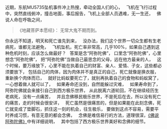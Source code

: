 近期，东航MU5735坠机事件冲上热搜，牵动全国人们的心，
&nbsp;
飞机在飞行过程中，突然直线俯冲，撞击地面，事后报告，飞机上全部人员遇难，无一生还，
&nbsp;
佛说人命在呼吸之间，

> 《地藏菩萨本愿经》：
> 无常大鬼不期而到。

你永远不知道，明天和死亡谁先到来，
&nbsp;
没办法，我们这个世界一切众生都有生老病死，谁都无法避免，
&nbsp;
飞机坠机，死亡率非常高，几乎100%，如果自己遇到这种危机时刻，应该怎么做最好？
&nbsp;
答案是念“阿弥陀佛”，
口里念“阿弥陀佛”，心里想念“阿弥陀佛”，
把“阿弥陀佛”当做自己最思念的父母，远在他方最亲的人，
&nbsp;
这个时候，要万缘放下，心里不能在执着自己的财富、亲人、爱情、子女，这些都必须要放下，
包括自己的肉体，因为肉体并不是真正的自己，死亡就像是换衣服，重新换个肉体而已，
&nbsp;
就好比蚂蚁要死亡了，就别再执着自己的食物和蚂蚁窝了，一心想着做人就可以了，
&nbsp;
如果寿命还没到，自然能躲过灾难，
&nbsp;
如果寿命到了，阿弥陀佛就会来接引自己到西方极乐世界，
从此脱离六道轮回，不在继续经历生老病死，没有一点痛苦，
&nbsp;
并且念佛移民极乐世界，不是死后在去，所以没有死亡的痛苦，走的时候会很安详，
&nbsp;
死亡虽然是很痛苦的，但是如果能在此刻念佛，死亡就变成了垫脚石，抓住这一刻的机会，往生极乐，
要做到这点不容易，需要平时养成习惯，有意无意的都会念佛，
&nbsp;
念佛是难信易行的方法，道理很深，[《佛说阿弥陀佛》](https://7qrbxke2v5.k.topthink.com/@7qrb9wg2v5/mulu.html)中有详细说明，
&nbsp;
其中包括了西方极乐世界美好和念佛的细节。
